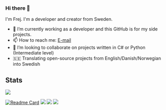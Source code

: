 ### Hi there 👋

I'm Frej. I'm a developer and creator from Sweden.

- 🔭 I’m currently working as a developer and this GitHub is for my side projects.
- 📫 How to reach me: [E-mail](mailto:frej.bjornsson@protonmail.com)
- 👯 I’m looking to collaborate on projects written in C# or Python (Intermediate level)
- 🇸🇪 Translating open-source projects from English/Danish/Norwegian into Swedish

## Stats
<a href="https://github.com/FrejBjornsson">
  <img align="center" src="https://github-readme-stats.vercel.app/api/top-langs/?username=FrejBjornsson&show_icons=true&theme=radical&layout=compact" />
</a>

[![Readme Card](https://github-readme-stats.vercel.app/api/pin/?username=FrejBjornsson&repo=PyPassGen)](https://github.com/anuraghazra/github-readme-stats)
<img src="https://github-readme-stats.vercel.app/api?username=zluvsand&show_icons=true"/>
<img src="https://github-readme-stats.vercel.app/api/pin/?username=zluvsand&repo=github_profile"/>
<img src="https://github-readme-streak-stats.herokuapp.com/?user=FrejBjornsson"/>
